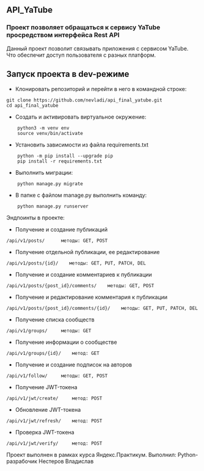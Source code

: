 ## API_YaTube
### Проект позволяет обращаться к сервису YaTube просредством интерфейса Rest API
Данный проект позволит связывать приложения с сервисом YaTube. Что обеспечит доступ пользователя с разных платформ.

## Запуск проекта в dev-режиме

- Клонировать репозиторий и перейти в него в командной строке:
```
git clone https://github.com/nevladi/api_final_yatube.git 
cd api_final_yatube

```

- Cоздать и активировать виртуальное окружение:
```
    python3 -m venv env
    source venv/bin/activate
```
- Установить зависимости из файла requirements.txt
```
    python -m pip install --upgrade pip
    pip install -r requirements.txt
```
- Выполнить миграции:
```
    python manage.py migrate
```

- В папке с файлом manage.py выполнить команду:
```
    python manage.py runserver
```

Эндпоинты в проекте:
- Получение и создание публикаций
```
/api/v1/posts/      методы: GET, POST
```
- Получение отдельной публикации, ее редактирование
```
/api/v1/posts/{id}/    методы: GET, PUT, PATCH, DEL
```
- Получение и создание комментариев к публикации
```
/api/v1/posts/{post_id}/comments/    методы: GET, POST
```
- Получение и редактирование комментария к публикации
```
/api/v1/posts/{post_id}/comments/{id}/    методы: GET, PUT, PATCH, DEL
```
- Получение списка сообществ
```
/api/v1/groups/     методы: GET
```
- Получение информации о сообществе
```
/api/v1/groups/{id}/    метод: GET
```
- Получение и создание подписок на авторов
```
/api/v1/follow/     методы: GET, POST
```
- Получение JWT-токена
```
/api/v1/jwt/create/     метод: POST
```
- Обновление JWT-токена
```
/api/v1/jwt/refresh/    метод: POST
```
- Проверка JWT-токена
```
/api/v1/jwt/verify/     метод: POST
```
Проект выполнен в рамках курса Яндекс.Практикум.
Выполнил: Python-разрабочик Нестеров Владислав
